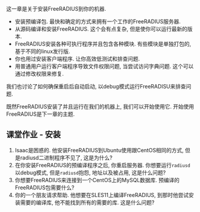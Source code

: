 这一章是关于安装FreeRADIUS到你的机器.
* 安装预编译包. 最快和确定的方式来拥有一个工作的FreeRADIUS服务器.
* 从源码编译和安装FreeRADIUS. 这个会有点复杂, 但是使你可以运行最新的版本.
* FreeRADIUS安装各种可执行程序并且包含各种模块. 有些模块是单独打包的, 基于不同的linux发行版.
* 你也用过安装客户端程序. 让你高效低测试和排查问题.
* 用普通用户运行客户端程序导致文件权限问题, 当尝试访问字典问题. 这个可以通过修改权限来修复.

我们也讨论了如何确保重启后自动启动, 以debug模式运行FreeRADISU来排查问题.

既然FreeRADIUS安装了并且运行在我们的机器上, 我们可以开始使用它. 开始使用FreeRADIUS是下一章的主题.

## 课堂作业 - 安装
1. Isaac是困惑的. 他安装FreeRADIUS到Ubuntu使用跟CentOS相同的方式, 但是radiusd二进制程序不见了, 这是为什么?
2. 在你安装FreeRADIUS的预编译程序之后, 你重启服务器. 你想要运行`radiusd`以debug模式, 但是`radiusd`抱怨, 地址以及被占用, 这是什么问题?
3. 你想要FreeRADIUS来连接到一个CentOS上的MySQL数据库. 预编译的FreeRADIUS包需要什么?
4. 你的一个朋友请求帮助. 他想要在SLES11上编译FreeRADIUS, 到那时他尝试安装需要的编译库, 他不能找到所有的需要的库. 这是什么问题?
